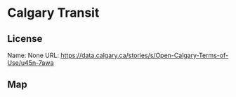 # Calgary Transit
    
## License

Name: None
URL: https://data.calgary.ca/stories/s/Open-Calgary-Terms-of-Use/u45n-7awa

## Map

<WorldMap topic="stefan/public-transport/Calgary_Transit/vehicle_positions/#" />
